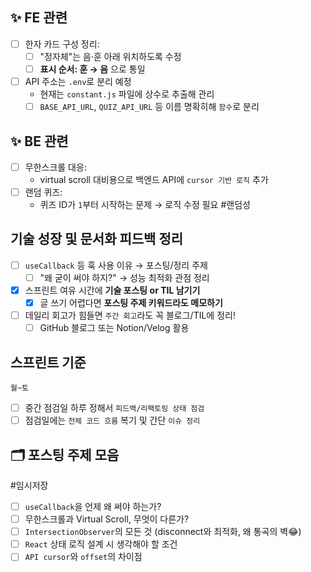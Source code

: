 ##  ✨ FE 관련

- [ ] 한자 카드 구성 정리:
  - [ ] "정자체"는 음·훈 아래 위치하도록 수정
  - [ ] **표시 순서: 훈 → 음** 으로 통일
- [ ] API 주소는 `.env`로 분리 예정
  - 현재는 `constant.js` 파일에 상수로 추출해 관리
  - [ ] `BASE_API_URL`, `QUIZ_API_URL` 등 이름 명확히해 `함수`로 분리

##  ✨ BE 관련

- [ ] 무한스크롤 대응:
  - virtual scroll 대비용으로 백엔드 API에 `cursor 기반 로직` 추가
- [ ] 랜덤 퀴즈:
  - 퀴즈 ID가 `1`부터 시작하는 문제 → 로직 수정 필요 #랜덤성 

##  기술 성장 및 문서화 피드백 정리

- [ ] `useCallback` 등 훅 사용 이유 → 포스팅/정리 주제
  - [ ] "왜 굳이 써야 하지?" → 성능 최적화 관점 정리
- [x] 스프린트 여유 시간에 **기술 포스팅 or TIL 남기기**
  - [x] 글 쓰기 어렵다면 **포스팅 주제 키워드라도 메모하기**
- [ ] 데일리 회고가 힘들면 `주간 회고`라도 꼭 블로그/TIL에 정리!
  - [ ] GitHub 블로그 또는 Notion/Velog 활용

## 스프린트 기준

`월~토` 
- [ ] 중간 점검일 하루 정해서 `피드백/리팩토링 상태 점검`
- [ ] 점검일에는 `전체 코드 흐름` 복기 및 간단 `이슈 정리`

## 🗂 포스팅 주제 모음 
#임시저장

- [ ] `useCallback`을 언제 왜 써야 하는가?
- [ ] 무한스크롤과 Virtual Scroll, 무엇이 다른가?
- [ ] `IntersectionObserver`의 모든 것 (disconnect와 최적화, 왜 통곡의 벽😂)
- [ ] `React` 상태 로직 설계 시 생각해야 할 조건
- [ ] `API cursor`와 `offset`의 차이점
